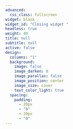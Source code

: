 ```yaml
---
advanced:
  css_class: fullscreen
widget: blank
widget_id: "Closing widget "
headless: true
weight: 40
title: null
subtitle: null
active: false
design:
  columns: "1"
  background:
    image: false
    image_darken: 0
    image_parallax: false
    image_position: center
    image_size: cover
    text_color_light: true
  spacing:
    padding:
      - 20px
      - "0"
      - 20px
      - "0"
---
```


